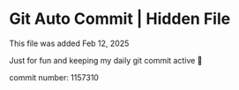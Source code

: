 # Git Auto Commit | Hidden File

This file was added Feb 12, 2025

Just for fun and keeping my daily git commit active 🤪

commit number: 1157310

